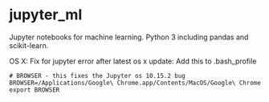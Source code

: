 # jupyter_ml
Jupyter notebooks for machine learning. Python 3 including pandas and scikit-learn.

OS X: Fix for jupyter error after latest os x update: Add this to .bash_profile

    # BROWSER - this fixes the Jupyter os 10.15.2 bug
    BROWSER=/Applications/Google\ Chrome.app/Contents/MacOS/Google\ Chrome
    export BROWSER

